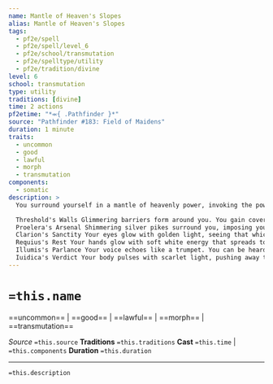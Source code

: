 ```yaml
---
name: Mantle of Heaven's Slopes
alias: Mantle of Heaven's Slopes
tags:
  - pf2e/spell
  - pf2e/spell/level_6
  - pf2e/school/transmutation
  - pf2e/spelltype/utility
  - pf2e/tradition/divine
level: 6
school: transmutation
type: utility
traditions: [divine]
time: 2 actions
pf2etime: "*⬺{ .Pathfinder }*"
source: "Pathfinder #183: Field of Maidens"
duration: 1 minute
traits:
  - uncommon
  - good
  - lawful
  - morph
  - transmutation
components:
  - somatic
description: >
  You surround yourself in a mantle of heavenly power, invoking the power of the layers of the celestial mountain above. Your body warps and morphs into an angelic form, made of Heaven's light. Upon Casting this Spell, pick two different options below. As a single action, which has the concentrate trait, you can lose one of the options you chose and select a different one (you don't benefit from having the same option selected twice at the same time).

  Threshold's Walls Glimmering barriers form around you. You gain cover from the barriers.
  Proelera's Arsenal Shimmering silver pikes surround you, imposing your might on those who would oppose you. You gain an arsenal unarmed attack, which has the reach and shove traits, in the polearm group. Your arsenal attack deals 1d10 piercing damage as its base damage, plus an additional 1d8 good damage, and counts as silver.
  Clarion's Sanctity Your eyes glow with golden light, seeing that which others prefer remain unseen. You gain a +2 status bonus on checks to Recall Knowledge and Sense Motive, and when you succeed at a check to Recall Knowledge about a creature you can see, you can attempt to Sense its Motive as a free action.
  Requius's Rest Your hands glow with soft white energy that spreads to your wounds. You gain fast healing 2.
  Illumis's Parlance Your voice echoes like a trumpet. You can be heard clearly up to 200 feet away when you speak, if you choose to project your voice.
  Iuidica's Verdict Your body pulses with scarlet light, pushing away those judged to be against you. As a free action triggered by succeeding at a Strike, you can attempt to Shove the creature you hit.
---
```

# `=this.name`
==uncommon== | ==good== | ==lawful== | ==morph== | ==transmutation==

*Source* `=this.source`
**Traditions** `=this.traditions`
**Cast** `=this.time` | `=this.components`
**Duration** `=this.duration`

***
`=this.description`